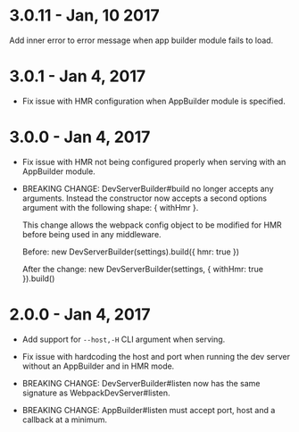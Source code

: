 # 3.0.11 - Jan, 10 2017

Add inner error to error message when app builder module fails to load.

# 3.0.1 - Jan 4, 2017

- Fix issue with HMR configuration when AppBuilder module is specified.

# 3.0.0 - Jan 4, 2017

- Fix issue with HMR not being configured properly when serving with an
  AppBuilder module.

- BREAKING CHANGE: DevServerBuilder#build no longer accepts any arguments.
  Instead the constructor now accepts a second options argument with the
  following shape: { withHmr }.

  This change allows the webpack config object to be modified for HMR before
  being used in any middleware.

  Before:
    new DevServerBuilder(settings).build({ hmr: true })

  After the change:
    new DevServerBuilder(settings, { withHmr: true }).build()

# 2.0.0 - Jan 4, 2017

- Add support for `--host,-H` CLI argument when serving.

- Fix issue with hardcoding the host and port when running the dev server
  without an AppBuilder and in HMR mode.

- BREAKING CHANGE: DevServerBuilder#listen now has the same signature as
  WebpackDevServer#listen.

- BREAKING CHANGE: AppBuilder#listen must accept port, host and a callback at a
  minimum.
